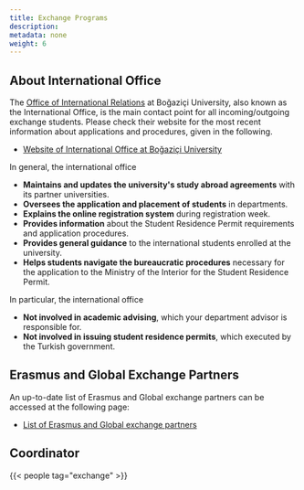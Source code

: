```yaml
---
title: Exchange Programs
description:
metadata: none
weight: 6
---
```


## About International Office

The [Office of International Relations](https://intl.bogazici.edu.tr/) at
Boğaziçi University, also known as the International Office, is the main contact
point for all incoming/outgoing exchange students. Please check their website
for the most recent information about applications and procedures, given in the
following.

- [Website of International Office at Boğaziçi University](http://intl.bogazici.edu.tr/)

In general, the international office

- **Maintains and updates the university's study abroad agreements** with its
  partner universities.
- **Oversees the application and placement of students** in departments.
- **Explains the online registration system** during registration week.
- **Provides information** about the Student Residence Permit requirements and
  application procedures.
- **Provides general guidance** to the international students enrolled at the
  university.
- **Helps students navigate the bureaucratic procedures** necessary for the
  application to the Ministry of the Interior for the Student Residence Permit.

In particular, the international office

- **Not involved in academic advising**, which your department advisor is
  responsible for.
- **Not involved in issuing student residence permits**, which executed by the
  Turkish government.

## Erasmus and Global Exchange Partners

An up-to-date list of Erasmus and Global exchange partners can be accessed at
the following page:

- [List of Erasmus and Global exchange partners](http://intl.bogazici.edu.tr/?q=global-exchange-partners-detailed)

## Coordinator

{{< people tag="exchange" >}}

